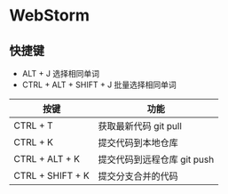 # WebStorm

## 快捷键
- ALT + J 选择相同单词
- CTRL + ALT + SHIFT + J 批量选择相同单词

按键|功能
--|--
CTRL + T | 获取最新代码 git pull
CTRL + K | 提交代码到本地仓库
CTRL + ALT + K | 提交代码到远程仓库 git push
CTRL + SHIFT + K | 提交分支合并的代码
